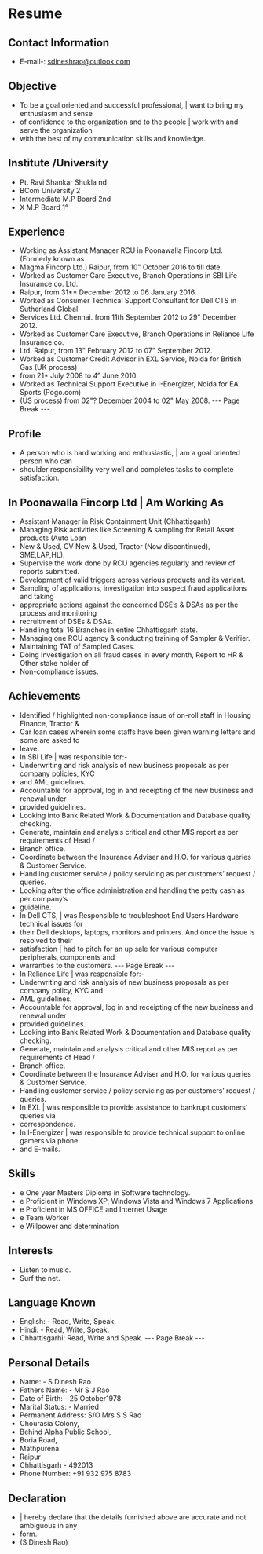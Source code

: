 # Resume

## Contact Information

* E-mail-: sdineshrao@outlook.com


## Objective

* To be a goal oriented and successful professional, | want to bring my enthusiasm and sense
* of confidence to the organization and to the people | work with and serve the organization
* with the best of my communication skills and knowledge.


## Institute /University

* Pt. Ravi Shankar Shukla nd
* BCom University 2
* Intermediate M.P Board 2nd
* X M.P Board 1°


## Experience

* Working as Assistant Manager RCU in Poonawalla Fincorp Ltd. (Formerly known as
* Magma Fincorp Ltd.) Raipur, from 10" October 2016 to till date.
* Worked as Customer Care Executive, Branch Operations in SBI Life Insurance co. Ltd.
* Raipur, from 31** December 2012 to 06 January 2016.
* Worked as Consumer Technical Support Consultant for Dell CTS in Sutherland Global
* Services Ltd. Chennai. from 11th September 2012 to 29" December 2012.
* Worked as Customer Care Executive, Branch Operations in Reliance Life Insurance co.
* Ltd. Raipur, from 13" February 2012 to 07" September 2012.
* Worked as Customer Credit Advisor in EXL Service, Noida for British Gas (UK process)
* from 21* July 2008 to 4° June 2010.
* Worked as Technical Support Executive in I-Energizer, Noida for EA Sports (Pogo.com)
* (US process) from 02"? December 2004 to 02" May 2008.
--- Page Break ---


## Profile

* A person who is hard working and enthusiastic, | am a goal oriented person who can
* shoulder responsibility very well and completes tasks to complete satisfaction.


## In Poonawalla Fincorp Ltd | Am Working As

* Assistant Manager in Risk Containment Unit (Chhattisgarh)
* Managing Risk activities like Screening & sampling for Retail Asset products (Auto Loan
* New & Used, CV New & Used, Tractor (Now discontinued), SME,LAP,HL).
* Supervise the work done by RCU agencies regularly and review of reports submitted.
* Development of valid triggers across various products and its variant.
* Sampling of applications, investigation into suspect fraud applications and taking
* appropriate actions against the concerned DSE’s & DSAs as per the process and monitoring
* recruitment of DSEs & DSAs.
* Handling total 16 Branches in entire Chhattisgarh state.
* Managing one RCU agency & conducting training of Sampler & Verifier.
* Maintaining TAT of Sampled Cases.
* Doing Investigation on all fraud cases in every month, Report to HR & Other stake holder of
* Non-compliance issues.


## Achievements

* Identified / highlighted non-compliance issue of on-roll staff in Housing Finance, Tractor &
* Car loan cases wherein some staffs have been given warning letters and some are asked to
* leave.
* In SBI Life | was responsible for:-
* Underwriting and risk analysis of new business proposals as per company policies, KYC
* and AML guidelines.
* Accountable for approval, log in and receipting of the new business and renewal under
* provided guidelines.
* Looking into Bank Related Work & Documentation and Database quality checking.
* Generate, maintain and analysis critical and other MIS report as per requirements of Head /
* Branch office.
* Coordinate between the Insurance Adviser and H.O. for various queries & Customer Service.
* Handling customer service / policy servicing as per customers’ request / queries.
* Looking after the office administration and handling the petty cash as per company’s
* guideline.
* In Dell CTS, | was Responsible to troubleshoot End Users Hardware technical issues for
* their Dell desktops, laptops, monitors and printers. And once the issue is resolved to their
* satisfaction | had to pitch for an up sale for various computer peripherals, components and
* warranties to the customers.
--- Page Break ---
* In Reliance Life | was responsible for:-
* Underwriting and risk analysis of new business proposals as per company policy, KYC and
* AML guidelines.
* Accountable for approval, log in and receipting of the new business and renewal under
* provided guidelines.
* Looking into Bank Related Work & Documentation and Database quality checking.
* Generate, maintain and analysis critical and other MIS report as per requirements of Head /
* Branch office.
* Coordinate between the Insurance Adviser and H.O. for various queries & Customer Service.
* Handling customer service / policy servicing as per customers’ request / queries.
* In EXL | was responsible to provide assistance to bankrupt customers’ queries via
* correspondence.
* In l-Energizer | was responsible to provide technical support to online gamers via phone
* and E-mails.


## Skills

* e One year Masters Diploma in Software technology.
* e Proficient in Windows XP, Windows Vista and Windows 7 Applications
* e Proficient in MS OFFICE and Internet Usage
* e Team Worker
* e Willpower and determination


## Interests

* Listen to music.
* Surf the net.


## Language Known

* English: - Read, Write, Speak.
* Hindi: - Read, Write, Speak.
* Chhattisgarhi: Read, Write and Speak.
--- Page Break ---


## Personal Details

* Name: - S Dinesh Rao
* Fathers Name: - Mr S J Rao
* Date of Birth: - 25 October1978
* Marital Status: - Married
* Permanent Address: S/O Mrs S S Rao
* Chourasia Colony,
* Behind Alpha Public School,
* Boria Road,
* Mathpurena
* Raipur
* Chhattisgarh - 492013
* Phone Number: +91 932 975 8783


## Declaration

* | hereby declare that the details furnished above are accurate and not ambiguous in any
* form.
* (S Dinesh Rao)

